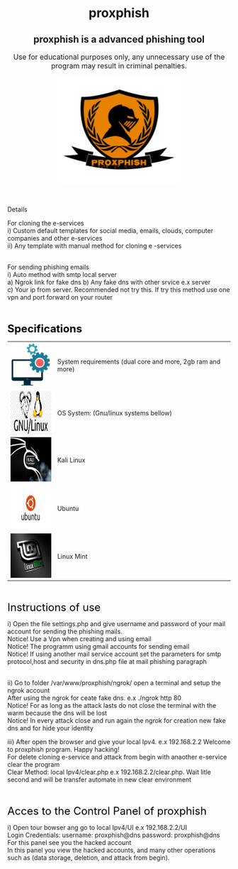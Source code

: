 <h1 align="center"> proxphish </>


<h2 align="center">
proxphish is a advanced phishing tool </br> 
</h2>

   
 <p align="center">
  <font size='3'>
   Use for educational purposes only, any unnecessary use of the program may result in criminal penalties.
 </font>
 </p>
  
<p align="center">
<img src="logo.png" style="height:240px; width:280px;">  </br></br></br>
</p>


Details </br>

For cloning the e-services </br>
i) Custom default templates for social media, emails, clouds, computer companies and other e-services </br>
ii) Any template with manual method for cloning e -services </br></br>

For sending phishing emails </br>
i) Auto method with smtp local server </br>
   a) Ngrok link for fake dns </b>
   b) Any fake dns with other srvice e.x server </br>
   c) Your ip from server. Recommended not try this. If try this method use one vpn and port forward on your router </br></br></br>
 
   
   
 <font color='black' size='5'> <b> Specifications </b> </font> <br/>
 
  <table>
 
  <tr>
     <td> <img width="100" height="100" src="css/screenshots/system_requirements.png"> </td>
  <td> System requirements (dual core and more, 2gb ram and more) </td>
   </tr>
   
  <tr>
   <td> <img align="left" width="100" height="100" src="css/screenshots/os.jpg"> </td>
   <td>  OS System: (Gnu/linux systems bellow) </td>
  </tr>
  
 <tr>
  <td> <img width="100" height="100" src="css/screenshots/kali-linux.jpg"> </td>
  <td> Kali Linux </td>
 </tr>
     
 <tr>
  <td> <img width="100" height="100" src="css/screenshots/ubuntu.jpg"> </td>
  <td> Ubuntu </td>
 </tr>

<tr>
 <td> <img width="100" height="100" src="css/screenshots/linux-mint.jpg"> </td>
 <td> Linux Mint </td>
</tr>

</table> </br</br></br>



<font color='black' size='5'> Instructions of use </font>


i) Open the file settings.php and give username and password of your mail account for sending the phishing mails. </br>
   Notice! Use a Vpn when creating and using email </br>
   Notice! The programm using gmail accounts for sending email </br>
   Notice! If using another mail service account set the parameters for smtp protocol,host and security in dns.php file at mail phishing paragraph </br> </br>
   
ii) Go to folder /var/www/proxphish/ngrok/ open a terminal and setup the ngrok account </br>
    After using the ngrok for ceate fake dns. e.x ./ngrok http 80 </br>
    Notice! For as long as the attack lasts do not close the terminal with the warm because the dns will be lost </br>
    Notice! In every attack close and run again the ngrok for creation new fake dns and for hide your identity </br>
   
iii)  After open the browser and give your local Ipv4. e.x 192.168.2.2 Welcome to proxphish program. Happy hacking! </br>
      For delete cloning e-service and attack from begin with anaother e-service clear the program </br>
      Clear Method: local Ipv4/clear.php e.x 192.168.2.2/clear.php. Wait litle second and will be transfer automate in new clear environment </br></br></br>
    


<font color='black' size='5'> Acces to the Control Panel of proxphish </font>

i) Open tour bowser ang go to local Ipv4/UI e.x 192.168.2.2/UI </br>
   Login Credentials: username: proxphish@dns password: proxphish@dns </br>
   For this panel see you the hacked account  </br>
   In this panel you view the hacked accounts, and many other operations such as (data storage, deletion, and attack from begin). </br>

